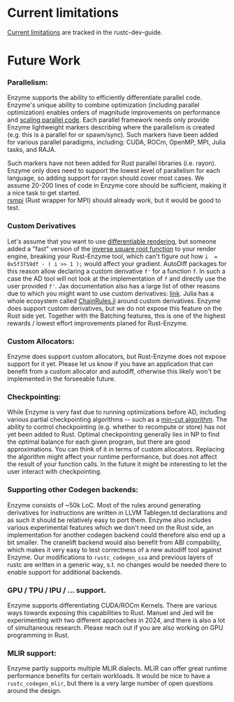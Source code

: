 # Current limitations

[Current limitations](https://rustc-dev-guide.rust-lang.org/autodiff/limitations.html) are tracked in the rustc-dev-guide.


# Future Work


### Parallelism: 
Enzyme supports the ability to efficiently differentiate parallel code. Enzyme's unique ability to combine optimization (including parallel optimization) enables orders of magnitude improvements on performance and [scaling parallel code](https://ieeexplore.ieee.org/document/10046093). Each parallel framework needs only provide Enzyme lightweight markers describing where the parallelism is created (e.g. this is a parallel for or spawn/sync). Such markers have been added for various parallel paradigms, including: CUDA, ROCm, OpenMP, MPI, Julia tasks, and RAJA.

Such markers have not been added for Rust parallel libraries (i.e. rayon). Enzyme only does need to support the lowest level of parallelism for each language, 
so adding support for rayon should cover most cases. We assume 20-200 lines of code in 
Enzyme core should be sufficient, making it a nice task to get started.  
[rsmpi](https://github.com/rsmpi/rsmpi) (Rust wrapper for MPI) should already work, but it would be good to test.

### Custom Derivatives
Let's assume that you want to use [differentiable rendering](https://arxiv.org/abs/2006.12057), 
but someone added a "fast" version of the [inverse square root function](https://en.wikipedia.org/wiki/Fast_inverse_square_root#Overview_of_the_code) to your render engine, 
breaking your Rust-Enzyme tool, which can't figure out how `i  = 0x5f3759df - ( i >> 1 );` would affect your gradient. 
AutoDiff packages for this reason allow declaring a custom derivative `f'` for a function `f`. 
In such a case the AD tool will not look at the implementation of `f` and directly use the user provided `f'`. 
Jax documentation also has a large list of other reasons due to which you might want to use custom derivatives: [link](https://jax.readthedocs.io/en/latest/notebooks/Custom_derivative_rules_for_Python_code.html).
Julia has a whole ecosystem called [ChainRules.jl](https://juliadiff.org/ChainRulesCore.jl/stable/) around custom derivatives. 
Enzyme does support custom derivatives, but we do not expose this feature on the Rust side yet.
Together with the Batching features, this is one of the highest rewards / lowest effort improvements planed for Rust-Enzyme.


### Custom Allocators: 
Enzyme does support custom allocators, but Rust-Enzyme does not expose support for it yet. 
Please let us know if you have an application that can benefit from a custom allocator and autodiff,
otherwise this likely won't be implemented in the forseeable future.

### Checkpointing:
While Enzyme is very fast due to running optimizations before AD, including various partial checkpointing algorithms -- such as a [min-cut algorithm](https://dl.acm.org/doi/abs/10.1145/3458817.3476165). The ability to control checkpointing (e.g. whether to recompute or store) has not yet been added to Rust. Optimal checkpointing generally lies in NP to find the optimal balance for each given program, but there are good approximations. You can think of it in terms of custom allocators. Replacing the algorithm might affect your runtime performance, but does not affect the result of your function calls. In the future it might be interesting to let the user interact with checkpointing.

### Supporting other Codegen backends:
Enzyme consists of ~50k LoC. Most of the rules around generating derivatives for instructions are written in LLVM Tablegen.td declarations and as such it should be relatively easy to port them. Enzyme also includes various experimental features which we don't need on the Rust side, an implementation for another codegen backend could therefore also end up a bit smaller.
The cranelift backend would also benefit from ABI compability, which makes it very easy to test correctness of a new autodiff tool against Enzyme. Our modifications to `rustc_codegen_ssa` and previous layers of rustc are written in a generic way, s.t. no changes would be needed there to enable support for additional backends.

### GPU / TPU / IPU / ... support.
Enzyme supports differentiating CUDA/ROCm Kernels. 
There are various ways towards exposing this capabilities to Rust.
Manuel and Jed will be experimenting with two different approaches in 2024,
and there is also a lot of simultaneous research. Please reach out if 
you are also working on GPU programming in Rust.

### MLIR support:
Enzyme partly supports multiple MLIR dialects. MLIR can offer great runtime
performance benefits for certain workloads. It would be nice to have a 
`rustc_codegen_mlir`, but there is a very large number of open questions around the design.
